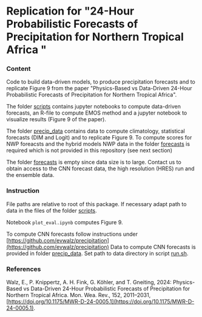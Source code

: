 # Replication for "24-Hour Probabilistic Forecasts of Precipitation for Northern Tropical Africa "

### Content 
Code to build data-driven models, to produce precipitation forecasts and to replicate Figure 9 from the paper "Physics-Based vs Data-Driven 24-Hour Probabilistic Forecasts of Precipitation for Northern Tropical Africa".


The folder [scripts](./scripts/) contains jupyter notebooks to compute data-driven forecasts, an R-file to compute EMOS method and a jupyter notebook to visualize results (Figure 9 of the paper).

The folder [precip_data](./precip_data/) contains data to compute climatology, statistical forecasts (DIM and Logit) and to replicate Figure 9. To compute scores for NWP foreacsts and the hybrid models NWP data in the folder [forecasts](./precip_data/forecasts) is required which is not provided in this repository (see next section)

The folder [forecasts](./precip_data/forecasts) is empty since data size is to large. Contact us to obtain access to the CNN forecast data, the high resolution (HRES) run and the ensemble data.

### Instruction

File paths are relative to root of this package. If necessary adapt path to data in the files of the folder [scripts](./scripts/). 

Notebook `plot_eval.ipynb` computes Figure 9.

To compute CNN forecasts follow instructions under [https://github.com/evwalz/precipitation](https://github.com/evwalz/precipitation)
Data to compute CNN forecasts is provided in folder [precip_data](https://github.com/evwalz/precipitation_forecasting/precip_data). Set path to data directory in script [run.sh](https://github.com/evwalz/precipitation/run/).

### References
Walz, E., P. Knippertz, A. H. Fink, G. Köhler, and T. Gneiting, 2024: Physics-Based vs Data-Driven 24-Hour Probabilistic Forecasts of Precipitation for Northern Tropical Africa. Mon. Wea. Rev., 152, 2011–2031, [https://doi.org/10.1175/MWR-D-24-0005.1](https://doi.org/10.1175/MWR-D-24-0005.1). 

